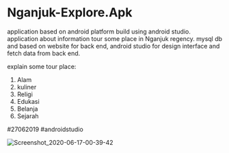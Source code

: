 # Nganjuk-Explore.Apk
application based on android platform build using android studio. application about information tour some place in Nganjuk regency.
mysql db and based on website for back end, android studio for design interface and fetch data from back end.

explain some tour place:
1. Alam
2. kuliner
3. Religi
4. Edukasi
5. Belanja
6. Sejarah

#27062019 #androidstudio

![Screenshot_2020-06-17-00-39-42](https://user-images.githubusercontent.com/55612231/85193578-21f9ba00-b2f4-11ea-83bb-6ac182558332.png)
